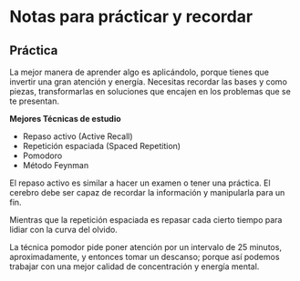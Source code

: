 # Notas para prácticar y recordar

## Práctica 
La mejor manera de aprender algo es aplicándolo, porque tienes que invertir una gran atención y energía. Necesitas recordar las bases y como piezas, transformarlas en soluciones que encajen en los problemas que se te presentan. 

**Mejores Técnicas de estudio**

*   Repaso activo (Active Recall)
*   Repetición espaciada (Spaced Repetition)
*   Pomodoro
*   Método Feynman

El repaso activo es similar a hacer un examen o tener una práctica. El cerebro debe ser capaz de recordar la información y manipularla para un fin. 

Mientras que la repetición espaciada es repasar cada cierto tiempo para lidiar con la curva del olvido. 

La técnica pomodor pide poner atención por un intervalo de 25 minutos, aproximadamente, y entonces tomar un descanso; porque así podemos trabajar con una mejor calidad de concentración y energía mental. 
